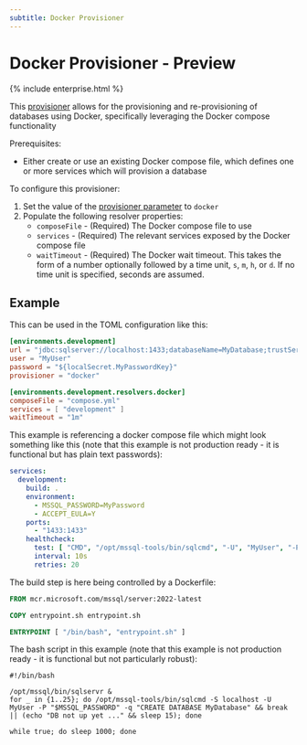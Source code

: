 ```yaml
---
subtitle: Docker Provisioner
---
```

# Docker Provisioner - Preview
{% include enterprise.html %}

This [provisioner](https://documentation.red-gate.com/flyway/flyway-concepts/environments/provisioning) allows for the provisioning and re-provisioning of databases using Docker, specifically leveraging the Docker compose functionality

Prerequisites:
* Either create or use an existing Docker compose file, which defines one or more services which will provision a database

To configure this provisioner:
1. Set the value of the [provisioner parameter](<Configuration/Environments Namespace/Environment Provisioner Setting>) to `docker`
2. Populate the following resolver properties:
    - `composeFile` - (Required)  The Docker compose file to use
    - `services` - (Required) The relevant services exposed by the Docker compose file 
    - `waitTimeout` - (Required) The Docker wait timeout. This takes the form of a number optionally followed by a time unit, `s`, `m`, `h`, or `d`. If no time unit is specified, seconds are assumed.

## Example
This can be used in the TOML configuration like this:
```toml
[environments.development]
url = "jdbc:sqlserver://localhost:1433;databaseName=MyDatabase;trustServerCertificate=true"
user = "MyUser"
password = "${localSecret.MyPasswordKey}"
provisioner = "docker"

[environments.development.resolvers.docker]
composeFile = "compose.yml"
services = [ "development" ]
waitTimeout = "1m"
```

This example is referencing a docker compose file which might look something like this (note that this example is not production ready - it is functional but has plain text passwords):
```yaml
services:
  development:
    build: .
    environment:
      - MSSQL_PASSWORD=MyPassword
      - ACCEPT_EULA=Y
    ports:
      - "1433:1433"
    healthcheck:
      test: [ "CMD", "/opt/mssql-tools/bin/sqlcmd", "-U", "MyUser", "-P", "MyPassword", "-d", "MyDatabase", "-Q", "SELECT 1"]
      interval: 10s
      retries: 20
```

The build step is here being controlled by a Dockerfile:
```dockerfile
FROM mcr.microsoft.com/mssql/server:2022-latest

COPY entrypoint.sh entrypoint.sh

ENTRYPOINT [ "/bin/bash", "entrypoint.sh" ]
```

The bash script in this example (note that this example is not production ready - it is functional but not particularly robust):
```shell
#!/bin/bash

/opt/mssql/bin/sqlservr &
for _ in {1..25}; do /opt/mssql-tools/bin/sqlcmd -S localhost -U MyUser -P "$MSSQL_PASSWORD" -q "CREATE DATABASE MyDatabase" && break || (echo "DB not up yet ..." && sleep 15); done

while true; do sleep 1000; done
```
